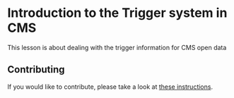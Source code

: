 # Introduction to the Trigger system in CMS

This lesson is about dealing with the trigger information for CMS open data

## Contributing

If you would like to contribute, please take a look at [these instructions](https://github.com/cms-opendata-workshop/2021-07-19-cms-open-data-workshop#cms-open-data-workshop-2021). 
